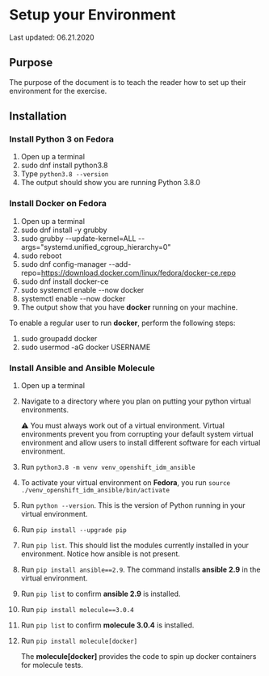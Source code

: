 # Setup your Environment

Last updated: 06.21.2020

## Purpose

The purpose of the document is to teach the reader how to set up their
environment for the exercise.

## Installation

### Install Python 3 on Fedora
1. Open up a terminal
1. sudo dnf install python3.8
1. Type `python3.8 --version`
1. The output should show you are running Python 3.8.0


### Install Docker on Fedora

1. Open up a terminal
1. sudo dnf install -y grubby
1. sudo grubby --update-kernel=ALL --args="systemd.unified_cgroup_hierarchy=0"
1. sudo reboot
1. sudo dnf config-manager --add-repo=https://download.docker.com/linux/fedora/docker-ce.repo
1. sudo dnf install docker-ce
1. sudo systemctl enable --now docker
1. systemctl enable --now docker
1. The output show that you have **docker** running on your machine.

To enable a regular user to run **docker**, perform the following steps:

1. sudo groupadd docker
1. sudo usermod -aG docker USERNAME

### Install Ansible and Ansible Molecule

1. Open up a terminal
1. Navigate to a directory where you plan on putting your
python virtual environments.

    :warning: You must always work out of a virtual environment.
    Virtual environments prevent you from corrupting
    your default system virtual environment and allow users to install different
    software for each virtual environment.

1. Run `python3.8 -m venv venv_openshift_idm_ansible`
1. To activate your virtual environment on **Fedora**, you run
`source ./venv_openshift_idm_ansible/bin/activate`
1. Run `python --version`.  This is the version of Python running in your
virtual environment.
1. Run `pip install --upgrade pip`
1. Run `pip list`.  This should list the modules currently installed in your
environment.  Notice how ansible is not present.
1. Run `pip install ansible==2.9`.  The command installs **ansible 2.9** in the
virtual environment.
1. Run `pip list` to confirm **ansible 2.9** is installed.
1. Run `pip install molecule==3.0.4`
1. Run `pip list` to confirm **molecule 3.0.4** is installed.
1.  Run `pip install molecule[docker]`

    The **molecule[docker]** provides the code to spin up
    docker containers for molecule tests.
